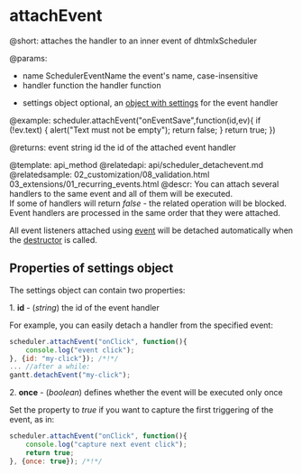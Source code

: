 attachEvent
=============

@short: 
	attaches the handler to an inner event of dhtmlxScheduler

@params: 
- name		SchedulerEventName		the event's name, case-insensitive
- handler	function	the handler function
* settings 	object		optional, an <a href="#propertiesofsettingsobject">object with settings</a> for the event handler 

@example: 
scheduler.attachEvent("onEventSave",function(id,ev){
	if (!ev.text) {
		alert("Text must not be empty");
		return false;
	}
	return true;
})


@returns:
	event      string		id	the id of the attached event handler

@template:	api_method
@relatedapi:
	 api/scheduler_detachevent.md
@relatedsample:
	02_customization/08_validation.html
    03_extensions/01_recurring_events.html
@descr: 
You can attach several handlers to the same event and all of them will be executed.<br> If some of handlers will return *false* - the related operation will be blocked.<br>
Event handlers are processed in the same order that they were attached.

All event listeners attached using [event](api/scheduler_event.md) will be detached automatically when the [destructor](api/scheduler_destructor.md) is called.

Properties of settings object 
-----------------------
The settings object can contain two properties:

1\. **id** - (*string*) the id of the event handler 

For example, you can easily detach a handler from the specified event:

~~~js
scheduler.attachEvent("onClick", function(){
	console.log("event click");
}, {id: "my-click"}); /*!*/
... //after a while:
gantt.detachEvent("my-click");
~~~

2\. **once** - (*boolean*) defines whether the event will be executed only once

Set the property to *true* if you want to capture the first triggering of the event, as in:

~~~js
scheduler.attachEvent("onClick", function(){
	console.log("capture next event click");
	return true;
}, {once: true}); /*!*/
~~~